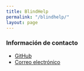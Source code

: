 ```yaml
---
title: BlindHelp
permalink: "/blindhelp/"
layout: page
---
```


### Información de contacto ###
* [GitHub](https://blindhelp.github.io)
* [Correo electrónico](mailto:remyruiz@gmail.com)

